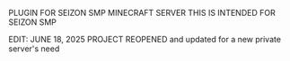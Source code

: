 PLUGIN FOR SEIZON SMP MINECRAFT SERVER
THIS IS INTENDED FOR SEIZON SMP



EDIT: JUNE 18, 2025
PROJECT REOPENED and updated for a new private server's need


